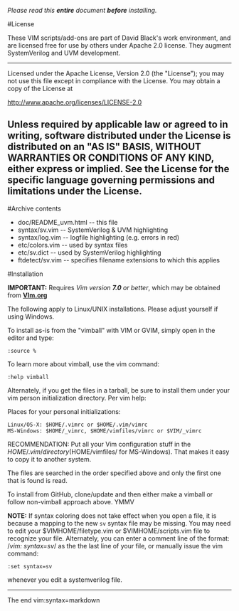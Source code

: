 *Please read this **entire** document **before** installing.*

#License

These VIM scripts/add-ons are part of David Black's work environment, and are
licensed free for use by others under Apache 2.0 license. They augment
SystemVerilog and UVM development.

-------------------------------------------------------------------------------
Licensed under the Apache License, Version 2.0 (the "License"); you may not use
this file except in compliance with the License.  You may obtain a copy of the
License at

  http://www.apache.org/licenses/LICENSE-2.0

Unless required by applicable law or agreed to in writing, software distributed
under the License is distributed on an "AS IS" BASIS, WITHOUT WARRANTIES OR
CONDITIONS OF ANY KIND, either express or implied.  See the License for the
specific language governing permissions and limitations under the License.
-------------------------------------------------------------------------------

#Archive contents

- doc/README_uvm.html   -- this file                                   
- syntax/sv.vim         -- SystemVerilog & UVM highlighting            
- syntax/log.vim        -- logfile highlighting (e.g. errors in red)   
- etc/colors.vim        -- used by syntax files                        
- etc/sv.dict           -- used by SystemVerilog highlighting          
- ftdetect/sv.vim       -- specifies filename extensions to which this applies

#Installation

**IMPORTANT:** Requires *Vim version **7.0** or better*, which may be obtained from
[**VIm.org**](http:://www.vim.org)

The following apply to Linux/UNIX installations. Please adjust yourself if using
Windows.

To install as-is from the "vimball" with VIM or GVIM, simply open in the editor
and type:

    :source %

To learn more about vimball, use the vim command:

    :help vimball

Alternately, if you get the files in a tarball, be sure to install them under
your vim person initialization directory. Per vim help:

  Places for your personal initializations:

    Linux/OS-X: $HOME/.vimrc or $HOME/.vim/vimrc
    MS-Windows: $HOME/_vimrc, $HOME/vimfiles/vimrc or $VIM/_vimrc

  RECOMMENDATION: Put all your Vim configuration stuff in the
  $HOME/.vim/ directory ($HOME/vimfiles/ for MS-Windows). That makes it
  easy to copy it to another system.

  The files are searched in the order specified above and only the first
  one that is found is read.

To install from GitHub, clone/update and then either make a vimball or follow
non-vimball approach above. YMMV

**NOTE:** If syntax coloring does not take effect when you open a file, it is
because a mapping to the new `sv` syntax file may be missing. You may need to
edit your $VIMHOME/filetype.vim or $VIMHOME/scripts.vim file to recognize your
file. Alternately, you can enter a comment line of the format:
/*vim: syntax=sv*/ as the the last line of your file, or manually issue the vim
command:

    :set syntax=sv

whenever you edit a systemverilog file.

-------
The end 
vim:syntax=markdown
